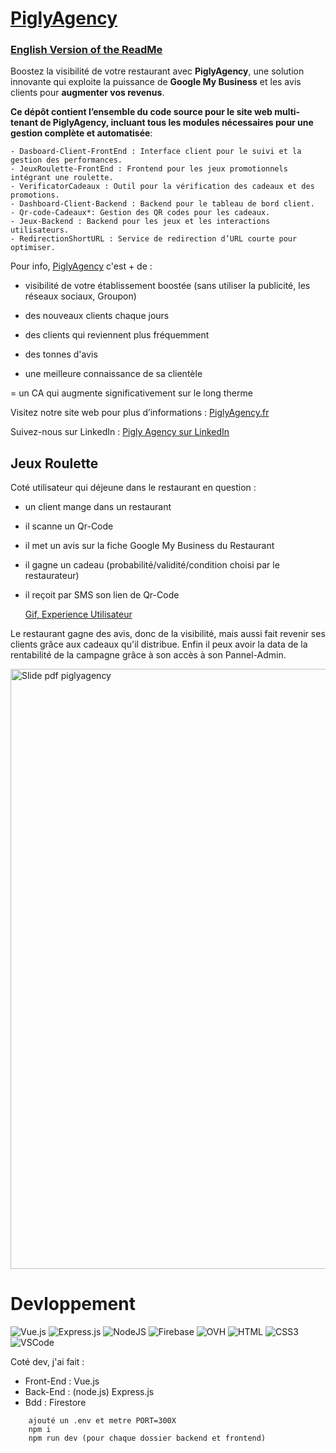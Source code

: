 
# [PiglyAgency](https://piglyagency.fr/)

### [English Version of the ReadMe](https://github.com/Martial4034/PiglyAgency/blob/main/EN-ReadMe.md)

Boostez la visibilité de votre restaurant avec **PiglyAgency**, une solution innovante qui exploite la puissance de **Google My Business** et les avis clients pour **augmenter vos revenus**.

**Ce dépôt contient l’ensemble du code source pour le site web multi-tenant de PiglyAgency, incluant tous les modules nécessaires pour une gestion complète et automatisée**:

	- Dasboard-Client-FrontEnd : Interface client pour le suivi et la gestion des performances.
	- JeuxRoulette-FrontEnd : Frontend pour les jeux promotionnels intégrant une roulette.
	- VerificatorCadeaux : Outil pour la vérification des cadeaux et des promotions.
	- Dashboard-Client-Backend : Backend pour le tableau de bord client.
	- Qr-code-Cadeaux*: Gestion des QR codes pour les cadeaux.
	- Jeux-Backend : Backend pour les jeux et les interactions utilisateurs.
	- RedirectionShortURL : Service de redirection d’URL courte pour optimiser.

Pour info, [PiglyAgency](https://piglyagency.fr/) c'est + de : 

 + visibilité de votre établissement boostée (sans utiliser la publicité, les réseaux sociaux, Groupon) 

 + des nouveaux clients chaque jours 

 + des clients qui reviennent plus fréquemment 

 + des tonnes d'avis 

 + une meilleure connaissance de sa clientèle 

 = un CA qui augmente significativement sur le long therme 
 
Visitez notre site web pour plus d’informations : [PiglyAgency.fr](https://piglyagency.fr/)

Suivez-nous sur LinkedIn : [Pigly Agency sur LinkedIn](https://www.linkedin.com/company/pigly-agency/posts/?feedView=all)

## Jeux Roulette

Coté utilisateur qui déjeune dans le restaurant en question :

- un client mange dans un restaurant 
- il scanne un Qr-Code
- il met un avis sur la fiche Google My Business du Restaurant
- il gagne un cadeau (probabilité/validité/condition choisi par le restaurateur)
- il reçoit par SMS son lien de Qr-Code

  [Gif, Experience Utilisateur](https://imgur.com/CLCwxJn)
  
Le restaurant gagne des avis, donc de la visibilité, mais aussi fait revenir ses clients grâce aux cadeaux qu'il distribue. Enfin il peux avoir la data de la rentabilité de la campagne grâce à son accès à son Pannel-Admin.
  
  <img src="https://i.imgur.com/DqzZxnz.png" width="530" height="960" alt="Slide pdf piglyagency">

# Devloppement
![Vue.js](https://img.shields.io/badge/vuejs-%2335495e.svg?style=for-the-badge&logo=vuedotjs&logoColor=%234FC08D)  ![Express.js](https://img.shields.io/badge/express.js-%23404d59.svg?style=for-the-badge&logo=express&logoColor=%2361DAFB)  ![NodeJS](https://img.shields.io/badge/node.js-6DA55F?style=for-the-badge&logo=node.js&logoColor=white) ![Firebase](https://img.shields.io/badge/firebase-a08021?style=for-the-badge&logo=firebase&logoColor=ffcd34) ![OVH](https://img.shields.io/badge/ovh-%23123F6D.svg?style=for-the-badge&logo=ovh&logoColor=#123F6D) ![HTML](https://img.shields.io/badge/HTML5-E34F26?style=for-the-badge&logo=html5&logoColor=white) ![CSS3](https://img.shields.io/badge/CSS3-1572B6?style=for-the-badge&logo=css3&logoColor=white) ![VSCode](https://img.shields.io/badge/Visual_Studio-0078d7?style=for-the-badge&logo=visual%20studio&logoColor=white)

Coté dev, j'ai fait :

- Front-End : Vue.js
- Back-End : (node.js) Express.js
- Bdd : Firestore

```
	ajouté un .env et metre PORT=300X
	npm i
	npm run dev (pour chaque dossier backend et frontend)
```


